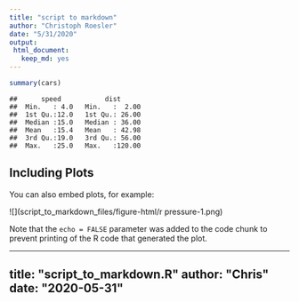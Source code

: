 ```yaml
---
title: "script to markdown"
author: "Christoph Roesler"
date: "5/31/2020"
output: 
 html_document: 
   keep_md: yes
---
```







```r
summary(cars)
```

```
##      speed           dist       
##  Min.   : 4.0   Min.   :  2.00  
##  1st Qu.:12.0   1st Qu.: 26.00  
##  Median :15.0   Median : 36.00  
##  Mean   :15.4   Mean   : 42.98  
##  3rd Qu.:19.0   3rd Qu.: 56.00  
##  Max.   :25.0   Max.   :120.00
```

## Including Plots
You can also embed plots, for example:

![](script_to_markdown_files/figure-html/r pressure-1.png)<!-- -->

Note that the `echo = FALSE` parameter was added to the code chunk to prevent printing of the R code that generated the plot.

---
title: "script_to_markdown.R"
author: "Chris"
date: "2020-05-31"
---

